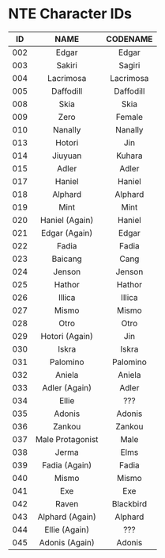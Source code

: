 # NTE Character IDs

|  ID  | NAME | CODENAME |
| :--: | :--: | :--: |
| 002 | Edgar | Edgar |
| 003 | Sakiri | Sagiri |
| 004 | Lacrimosa | Lacrimosa |
| 005 | Daffodill | Daffodill |
| 008 | Skia | Skia |
| 009 | Zero | Female |
| 010 | Nanally | Nanally |
| 013 | Hotori | Jin |
| 014 | Jiuyuan | Kuhara |
| 015 | Adler | Adler |
| 017 | Haniel | Haniel |
| 018 | Alphard | Alphard|
| 019 | Mint | Mint |
| 020 | Haniel (Again) | Haniel |
| 021 | Edgar (Again) | Edgar |
| 022 | Fadia | Fadia |
| 023 | Baicang | Cang |
| 024 | Jenson | Jenson |
| 025 | Hathor | Hathor |
| 026 | Illica | Illica |
| 027 | Mismo | Mismo |
| 028 | Otro | Otro
| 029 | Hotori (Again) | Jin |
| 030 | Iskra | Iskra |
| 031 | Palomino | Palomino
| 032 | Aniela | Aniela |
| 033 | Adler (Again) | Adler |
| 034 | Ellie | ??? |
| 035 | Adonis | Adonis |
| 036 | Zankou | Zankou |
| 037 | Male Protagonist | Male |
| 038 | Jerma | Elms |
| 039 | Fadia (Again) | Fadia |
| 040 | Mismo | Mismo |
| 041 | Exe | Exe |
| 042 | Raven | Blackbird
| 043 | Alphard (Again) | Alphard |
| 044 | Ellie (Again) | ??? |
| 045 | Adonis (Again) | Adonis |
